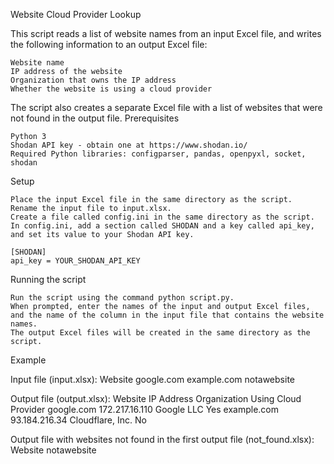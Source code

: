 Website Cloud Provider Lookup

This script reads a list of website names from an input Excel file, and writes the following information to an output Excel file:

    Website name
    IP address of the website
    Organization that owns the IP address
    Whether the website is using a cloud provider

The script also creates a separate Excel file with a list of websites that were not found in the output file.
Prerequisites

    Python 3
    Shodan API key - obtain one at https://www.shodan.io/
    Required Python libraries: configparser, pandas, openpyxl, socket, shodan

Setup

    Place the input Excel file in the same directory as the script.
    Rename the input file to input.xlsx.
    Create a file called config.ini in the same directory as the script.
    In config.ini, add a section called SHODAN and a key called api_key, and set its value to your Shodan API key.

    [SHODAN]
    api_key = YOUR_SHODAN_API_KEY

Running the script

    Run the script using the command python script.py.
    When prompted, enter the names of the input and output Excel files, and the name of the column in the input file that contains the website names.
    The output Excel files will be created in the same directory as the script.

Example

Input file (input.xlsx):
Website
google.com
example.com
notawebsite

Output file (output.xlsx):
Website    	IP Address	    Organization	    Using Cloud Provider
google.com	172.217.16.110	Google LLC	      Yes
example.com	93.184.216.34	  Cloudflare, Inc.	No

Output file with websites not found in the first output file (not_found.xlsx):
Website
notawebsite
